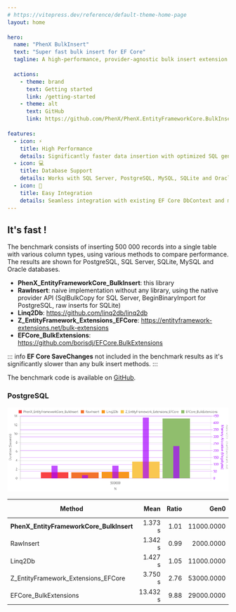 ```yaml
---
# https://vitepress.dev/reference/default-theme-home-page
layout: home

hero:
  name: "PhenX BulkInsert"
  text: "Super fast bulk insert for EF Core"
  tagline: A high-performance, provider-agnostic bulk insert extension for Entity Framework Core 8+. Supports SQL Server, PostgreSQL, SQLite, MySQL and Oracle.

  actions:
    - theme: brand
      text: Getting started
      link: /getting-started
    - theme: alt
      text: GitHub
      link: https://github.com/PhenX/PhenX.EntityFrameworkCore.BulkInsert

features:
  - icon: ⚡️
    title: High Performance
    details: Significantly faster data insertion with optimized SQL generation and batching.
  - icon: 💻
    title: Database Support
    details: Works with SQL Server, PostgreSQL, MySQL, SQLite and Oracle databases.
  - icon: 🔌
    title: Easy Integration
    details: Seamless integration with existing EF Core DbContext and models.
---
```


## It's fast !

The benchmark consists of inserting 500 000 records into a single table with various column types, using various methods to compare performance.
The results are shown for PostgreSQL, SQL Server, SQLite, MySQL and Oracle databases.

* **PhenX_EntityFrameworkCore_BulkInsert**: this library
* **RawInsert**: naive implementation without any library, using the native provider API (SqlBulkCopy for SQL Server, BeginBinaryImport for PostgreSQL, raw inserts for SQLite)
* **Linq2Db**: https://github.com/linq2db/linq2db
* **Z_EntityFramework_Extensions_EFCore**: https://entityframework-extensions.net/bulk-extensions
* **EFCore_BulkExtensions**: https://github.com/borisdj/EFCore.BulkExtensions

::: info
**EF Core SaveChanges** not included in the benchmark results as it's significantly slower than any bulk insert methods.
:::

The benchmark code is available on [GitHub](https://github.com/PhenX/PhenX.EntityFrameworkCore.BulkInsert/tree/main/tests/PhenX.EntityFrameworkCore.BulkInsert.Benchmark).

### PostgreSQL

![PostgreSQL benchmark results](images/bench-postgresql.png)

| Method                                   |     Mean | Ratio |       Gen0 |      Gen1 | Gen2 | Allocated | Alloc Ratio |
|------------------------------------------|---------:|------:|-----------:|----------:|-----:|----------:|------------:|
| **PhenX_EntityFrameworkCore_BulkInsert** |  1.373 s |  1.01 | 11000.0000 | 1000.0000 |    - |  91.59 MB |        1.00 |
| RawInsert                                |  1.342 s |  0.99 |  2000.0000 | 1000.0000 |    - |  22.91 MB |        0.25 |
| Linq2Db                                  |  1.427 s |  1.05 | 11000.0000 | 1000.0000 |    - |  91.68 MB |        1.00 |
| Z_EntityFramework_Extensions_EFCore      |  3.750 s |  2.76 | 53000.0000 | 1000.0000 |    - | 439.14 MB |        4.79 |
| EFCore_BulkExtensions                    | 13.432 s |  9.88 | 29000.0000 | 2000.0000 |    - | 232.77 MB |        2.54 |
